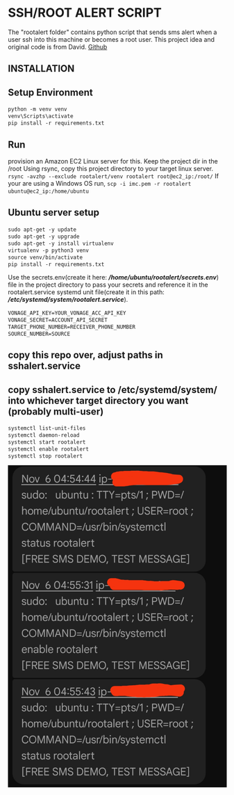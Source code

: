 
# SSH/ROOT ALERT SCRIPT

The "rootalert folder" contains python script that sends sms alert when a user ssh into this machine or becomes a root user. This project idea and original code is from David. [Github](https://github.com/groovemonkey/sshalert)

## INSTALLATION

## Setup Environment
```
python -m venv venv
venv\Scripts\activate
pip install -r requirements.txt
```

## Run
provision an Amazon EC2 Linux server for this. Keep the project dir in the /root
Using rsync, copy this project directory to your target linux server. 
`rsync -avzhp --exclude rootalert/venv rootalert root@ec2_ip:/root/`
If your are using a Windows OS run, `scp -i imc.pem -r rootalert ubuntu@ec2_ip:/home/ubuntu`
  
## Ubuntu server setup
```
sudo apt-get -y update
sudo apt-get -y upgrade
sudo apt-get -y install virtualenv
virtualenv -p python3 venv
source venv/bin/activate
pip install -r requirements.txt
```

Use the secrets.env(create it here: ***/home/ubuntu/rootalert/secrets.env***) file in the project directory to pass your secrets and reference it in the rootalert.service systemd unit file(create it in this path: ***/etc/systemd/system/rootalert.service***).
```
VONAGE_API_KEY=YOUR_VONAGE_ACC_API_KEY
VONAGE_SECRET=ACCOUNT_API_SECRET
TARGET_PHONE_NUMBER=RECEIVER_PHONE_NUMBER
SOURCE_NUMBER=SOURCE
```

## copy this repo over, adjust paths in sshalert.service
## copy sshalert.service to /etc/systemd/system/ into whichever target directory you want (probably multi-user)
```
systemctl list-unit-files
systemctl daemon-reload
systemctl start rootalert
systemctl enable rootalert
systemctl stop rootalert
```
![Alert](rootalert.jpg)
